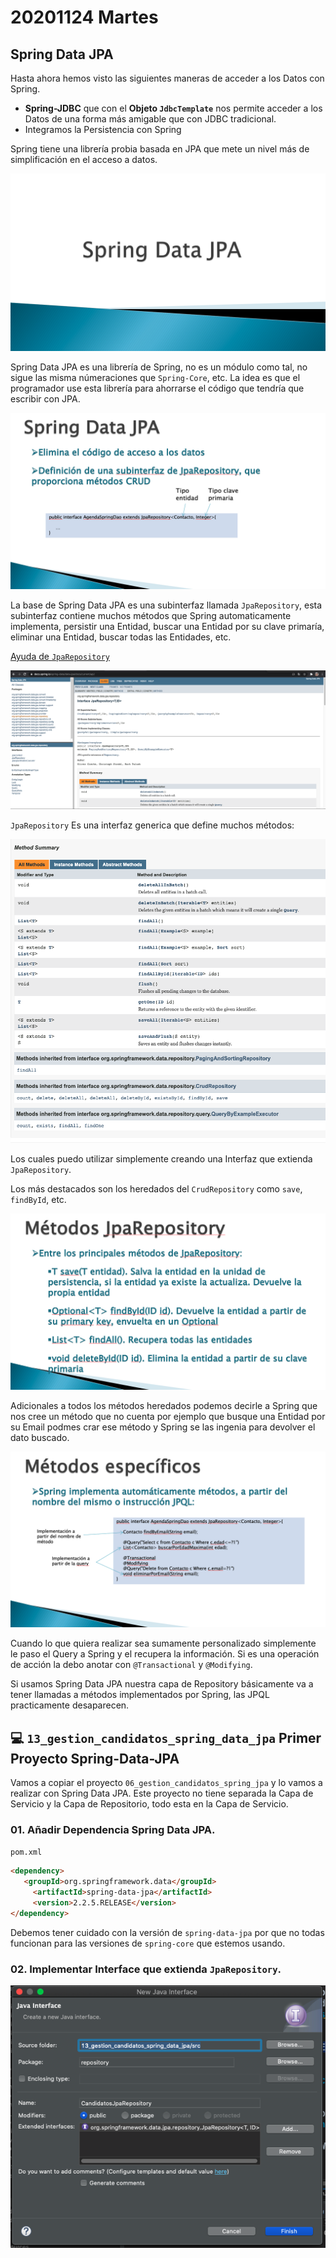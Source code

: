 # 20201124 Martes

## Spring Data JPA

Hasta ahora hemos visto las siguientes maneras de acceder a los Datos con Spring.

* **Spring-JDBC** que con el **Objeto `JdbcTemplate`** nos permite acceder a los Datos de una forma más amigable que con JDBC tradicional.
* Integramos la Persistencia con Spring

Spring tiene una librería probia basada en JPA que mete un nivel más de simplificación en el acceso a datos.

![03-06-s](images/03-06-s.png)

Spring Data JPA es una librería de Spring, no es un módulo como tal, no sigue las misma númeraciones que `Spring-Core`, etc. La idea es que el programador use esta librería para ahorrarse el código que tendría que escribir con JPA.

![03-07-s](images/03-07-s.png)

La base de Spring Data JPA es una subinterfaz llamada `JpaRepository`, esta subinterfaz contiene muchos métodos que Spring automaticamente implementa, persistir una Entidad, buscar una Entidad por su clave primaría, eliminar una Entidad, buscar todas las Entidades, etc. 

[Ayuda de `JpaRepository`](https://docs.spring.io/spring-data/data-jpa/docs/current/api/)

![03-10-s](images/03-10-s.png)

`JpaRepository` Es una interfaz generica que define muchos métodos:

![03-11-s](images/03-11-s.png)

Los cuales puedo utilizar simplemente creando una Interfaz que extienda `JpaRepository`. 

Los más destacados son los heredados del `CrudRepository` como `save`, `findById`, etc.

![03-08-s](images/03-08-s.png)

Adicionales a todos los métodos heredados podemos decirle a Spring que nos cree un método que no cuenta por ejemplo que busque una Entidad por su Email podmes crar ese método y Spring se las ingenia para devolver el dato buscado.

![03-09-s](images/03-09-s.png)

Cuando lo que quiera realizar sea sumamente personalizado simplemente le paso el Query a Spring y el recupera la información. Si es una operación de acción la debo anotar con `@Transactional` y `@Modifying`.

Si usamos Spring Data JPA nuestra capa de Repository básicamente va a tener llamadas a métodos implementados por Spring, las JPQL practicamente desaparecen.

## :computer: `13_gestion_candidatos_spring_data_jpa` Primer Proyecto Spring-Data-JPA

Vamos a copiar el proyecto `06_gestion_candidatos_spring_jpa` y lo vamos a realizar con Spring Data JPA. 
Este proyecto no tiene separada la Capa de Servicio y la Capa de Repositorio, todo esta en la Capa de Servicio.

### 01. Añadir Dependencia Spring Data JPA.

`pom.xml`

```html
<dependency>
   <groupId>org.springframework.data</groupId>
	 <artifactId>spring-data-jpa</artifactId>
	 <version>2.2.5.RELEASE</version>
</dependency>
```

Debemos tener cuidado con la versión de `spring-data-jpa` por que no todas funcionan para las versiones de `spring-core` que estemos usando.

### 02. Implementar Interface que extienda `JpaRepository`.

![13-01-s-ej](images/13-01-s-ej.png)




























